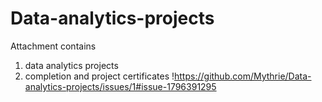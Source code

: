 # Data-analytics-projects
Attachment contains
1. data analytics projects
2. completion and project certificates
!https://github.com/Mythrie/Data-analytics-projects/issues/1#issue-1796391295
